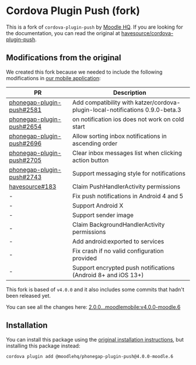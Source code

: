 # Cordova Plugin Push (fork)

This is a fork of `cordova-plugin-push` by [Moodle HQ](https://moodle.com/). If you are looking for the documentation, you can read the original at [havesource/cordova-plugin-push](https://github.com/havesource/cordova-plugin-push).

## Modifications from the original

We created this fork because we needed to include the following modifications in [our mobile application](https://github.com/moodlehq/moodleapp):

| PR | Description |
| -- | ----------- |
| [phonegap-plugin-push#2581](https://github.com/phonegap/phonegap-plugin-push/pull/2581) | Add compatibility with katzer/cordova-plugin-local-notifications 0.9.0-beta.3 |
| [phonegap-plugin-push#2654](https://github.com/phonegap/phonegap-plugin-push/pull/2654) | on notification ios does not work on cold start |
| [phonegap-plugin-push#2696](https://github.com/phonegap/phonegap-plugin-push/pull/2696) | Allow sorting inbox notifications in ascending order |
| [phonegap-plugin-push#2705](https://github.com/phonegap/phonegap-plugin-push/pull/2705) | Clear inbox messages list when clicking action button |
| [phonegap-plugin-push#2743](https://github.com/phonegap/phonegap-plugin-push/pull/2743) | Support messaging style for notifications |
| [havesource#183](https://github.com/havesource/cordova-plugin-push/pull/183) | Claim PushHandlerActivity permissions |
| - | Fix push notifications in Android 4 and 5 |
| - | Support Android X |
| - | Support sender image |
| - | Claim BackgroundHandlerActivity permissions |
| - | Add android:exported to services |
| - | Fix crash if no valid configuration provided |
| - | Support encrypted push notifications (Android 8+ and iOS 13+) |

This fork is based of `v4.0.0` and it also includes some commits that hadn't been released yet.

You can see all the changes here: [2.0.0...moodlemobile:v4.0.0-moodle.6](https://github.com/havesource/cordova-plugin-push/compare/2.0.0...moodlemobile:v4.0.0-moodle.6)

## Installation

You can install this package using the [original installation instructions](https://github.com/havesource/cordova-plugin-push/blob/master/docs/INSTALLATION.md), but installing this package instead:

```sh
cordova plugin add @moodlehq/phonegap-plugin-push@4.0.0-moodle.6
```
